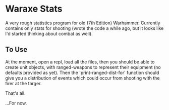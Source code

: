 Waraxe Stats
============

A very rough statistics program for old (7th Edition) Warhammer. Currently contains only stats for shooting (wrote the code a while ago, but it looks like I'd started thinking about combat as well).

To Use
------

At the moment, open a repl, load all the files, then you should be able to create unit objects, with ranged-weapons to represent their equipment (no defaults provided as yet). Then the 'print-ranged-dist-for' function should give you a distribution of events which could occur from shooting with the firer at the targer.

That's all.

...For now.
